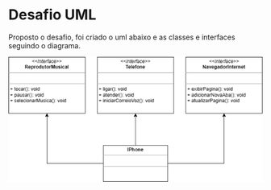 # Desafio UML
Proposto o desafio, foi criado o uml abaixo e as classes e interfaces seguindo o diagrama.

![uml](img/uml.drawio.png)